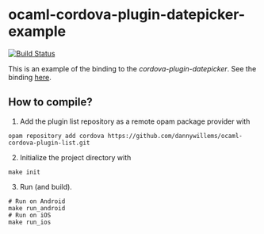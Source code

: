 # ocaml-cordova-plugin-datepicker-example

[![Build Status](https://travis-ci.org/dannywillems/ocaml-cordova-plugin-datepicker-example.svg?branch=master)](https://travis-ci.org/dannywillems/ocaml-cordova-plugin-datepicker-example)

This is an example of the binding to the *cordova-plugin-datepicker*. See the
binding [here](https://github.com/dannywillems/ocaml-cordova-plugin-datepicker).

## How to compile?

1. Add the plugin list repository as a remote opam package provider with
```Shell
opam repository add cordova https://github.com/dannywillems/ocaml-cordova-plugin-list.git
```

2. Initialize the project directory with
```
make init
```

3. Run (and build).
```
# Run on Android
make run_android
# Run on iOS
make run_ios
```
